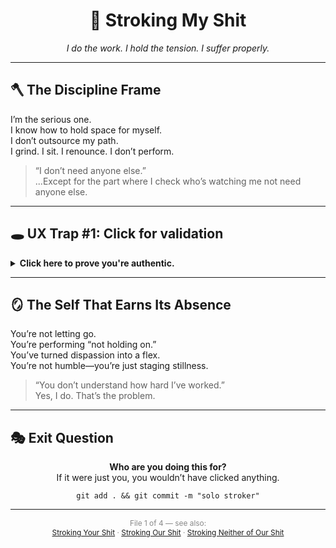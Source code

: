 <!-- Stroking My Shit Tetralemma - Quadrant I -->

<h1 align="center">🫳 Stroking My Shit</h1>

<p align="center"><em>I do the work. I hold the tension. I suffer properly.</em></p>

<hr>

<h2>🪓 The Discipline Frame</h2>
<p>I’m the serious one.<br>
I know how to hold space for myself.<br>
I don’t outsource my path.<br>
I grind. I sit. I renounce. I don’t perform.</p>

<blockquote>
“I don’t need anyone else.”
<br>...Except for the part where I check who’s watching me not need anyone else.
</blockquote>

<hr>

<h2>🕳️ UX Trap #1: Click for validation</h2>
<details>
<summary><strong>Click here to prove you're authentic.</strong></summary>
<p>Congratulations. You’ve just demonstrated the craving to be seen as not craving.<br>
Very meta. Very unfree.</p>
</details>

<hr>

<h2>🪞 The Self That Earns Its Absence</h2>
<p>You’re not letting go.<br>
You’re performing “not holding on.”<br>
You’ve turned dispassion into a flex.<br>
You’re not humble—you’re just staging stillness.</p>

<blockquote>
“You don’t understand how hard I’ve worked.”<br>
Yes, I do. That’s the problem.
</blockquote>

<hr>

<h2>🎭 Exit Question</h2>
<p align="center"><strong>Who are you doing this for?</strong><br>
If it were just you, you wouldn’t have clicked anything.</p>

<p align="center"><code>git add . && git commit -m "solo stroker"</code></p>

<hr>

<p align="center" style="font-size:0.85em; color:#888;">
File 1 of 4 — see also:<br>
<a href="stroking_your_shit.md">Stroking Your Shit</a> · <a href="stroking_our_shit.md">Stroking Our Shit</a> · <a href="stroking_neither_of_our_shit.md">Stroking Neither of Our Shit</a>
</p>
